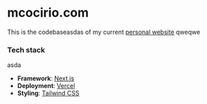 # mcocirio.com

This is the codebaseasdas of my current [personal website](https://mcocirio.com) qweqwe

### Tech stack
asda
- **Framework**: [Next.js](https://nextjs.org/)
- **Deployment**: [Vercel](https://vercel.com)
- **Styling**: [Tailwind CSS](https://tailwindcss.com/)
